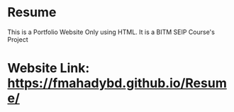 # Resume
 This is a Portfolio Website Only using HTML. It is a BITM SEIP Course's Project
# Website Link: https://fmahadybd.github.io/Resume/
